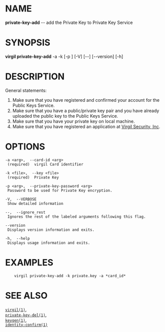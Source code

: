 NAME
====

**private-key-add** -- add the Private Key to Private Key Service

SYNOPSIS
========

**virgil private-key-add** -a <arg> -k <file> \[-p <arg>\] \[-V\] \[--\]
\[--version\] \[-h\]

DESCRIPTION
===========

General statements:

1.  Make sure that you have registered and confirmed your account for
    the Public Keys Service.
2.  Make sure that you have a public/private key pair and you have
    already uploaded the public key to the Public Keys Service.
3.  Make sure that you have your private key on local machine.
4.  Make sure that you have registered an application at [Virgil
    Security, Inc](https://developer.virgilsecurity.com/account/signup).

OPTIONS
=======

    -a <arg>,  --card-id <arg>
     (required)  virgil Card identifier

    -k <file>,  --key <file>
     (required)  Private Key

    -p <arg>,  --private-key-password <arg>
     Password to be used for Private Key encryption.

    -V,  --VERBOSE
     Show detailed information

    --,  --ignore_rest
     Ignores the rest of the labeled arguments following this flag.

    --version
     Displays version information and exits.

    -h,  --help
     Displays usage information and exits.

EXAMPLES
========

        virgil private-key-add -k private.key -a *card_id*

SEE ALSO
========

[`virgil(1)`](../markdown/virgil.1.md),  
[`private-key-del(1)`](../markdown/private-key-del.1.md),  
[`keygen(1)`](../markdown/keygen.1.md),  
[`identity-confirm(1)`](../markdown/identity-confirm.1.md)
